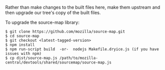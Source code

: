 Rather than make changes to the built files here, make them upstream and then
upgrade our tree's copy of the built files.

To upgrade the source-map library:

    $ git clone https://github.com/mozilla/source-map.git
    $ cd source-map
    $ git checkout <latest-tagged-version>
    $ npm install
    $ npm run-script build  -or-  nodejs Makefile.dryice.js (if you have issues with npm)
    $ cp dist/source-map.js /path/to/mozilla-central/devtools/shared/sourcemap/source-map.js

